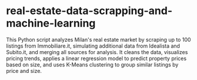 # real-estate-data-scrapping-and-machine-learning

This Python script analyzes Milan's real estate market by scraping up to 100 listings from Immobiliare.it, simulating additional data from Idealista and Subito.it, and merging all sources for analysis. It cleans the data, visualizes pricing trends, applies a linear regression model to predict property prices based on size, and uses K-Means clustering to group similar listings by price and size.
